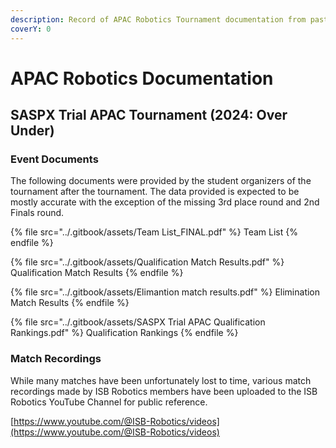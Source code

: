 ```yaml
---
description: Record of APAC Robotics Tournament documentation from past tournaments
coverY: 0
---
```


# APAC Robotics Documentation

## SASPX Trial APAC Tournament (2024: Over Under)

### Event Documents

The following documents were provided by the student organizers of the tournament after the tournament. The data provided is expected to be mostly accurate with the exception of the missing 3rd place round and 2nd Finals round.&#x20;

{% file src="../.gitbook/assets/Team List_FINAL.pdf" %}
Team List
{% endfile %}

{% file src="../.gitbook/assets/Qualification Match Results.pdf" %}
Qualification Match Results
{% endfile %}

{% file src="../.gitbook/assets/Elimantion match results.pdf" %}
Elimination Match Results
{% endfile %}

{% file src="../.gitbook/assets/SASPX Trial APAC Qualification Rankings.pdf" %}
Qualification Rankings
{% endfile %}

### Match Recordings

While many matches have been unfortunately lost to time, various match recordings made by ISB Robotics members have been uploaded to the ISB Robotics YouTube Channel for public reference.

[https://www.youtube.com/@ISB-Robotics/videos](https://www.youtube.com/@ISB-Robotics/videos)

